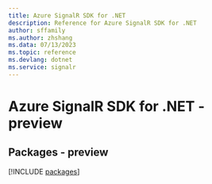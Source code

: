 ```yaml
---
title: Azure SignalR SDK for .NET
description: Reference for Azure SignalR SDK for .NET
author: sffamily
ms.author: zhshang
ms.data: 07/13/2023
ms.topic: reference
ms.devlang: dotnet
ms.service: signalr
---
```

# Azure SignalR SDK for .NET - preview
## Packages - preview
[!INCLUDE [packages](signalr-index.md)]